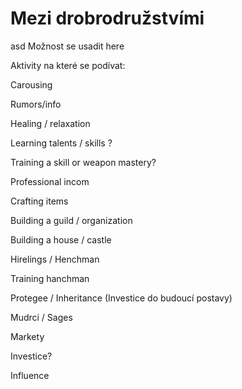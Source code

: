 # Mezi drobrodružstvími

asd Možnost se usadit here

Aktivity na které se podívat:

Carousing

Rumors/info

Healing / relaxation

Learning talents / skills ?

Training a skill or weapon mastery?

Professional incom

Crafting items

Building a guild / organization

Building a house / castle

Hirelings / Henchman

Training hanchman

Protegee  / Inheritance (Investice do budoucí postavy)

Mudrci / Sages

Markety

Investice?

Influence










